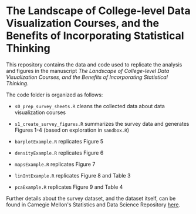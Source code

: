 # The Landscape of College-level Data Visualization Courses, and the Benefits of Incorporating Statistical Thinking

This repository contains the data and code used to replicate the analysis and figures in the manuscript _The Landscape of College-level Data Visualization Courses, and the Benefits of Incorporating Statistical Thinking_.

The code folder is organized as follows:

+ `s0_prep_survey_sheets.R` cleans the collected data about data visualization courses

+ `s1_create_survey_figures.R` summarizes the survey data and generates Figures 1-4 (based on exploration in `sandbox.R`)

+ `barplotExample.R` replicates Figure 5

+ `densityExample.R` replicates Figure 6

+ `mapsExample.R` replicates Figure 7

+ `linIntExample.R` replicates Figure 8 and Table 3

+ `pcaExample.R` replicates Figure 9 and Table 4

Further details about the survey dataset, and the dataset itself, can be found in Carnegie Mellon's Statistics and Data Science Repository [here](https://cmustatistics.github.io/data-repository/social/data-viz-survey.html). 
